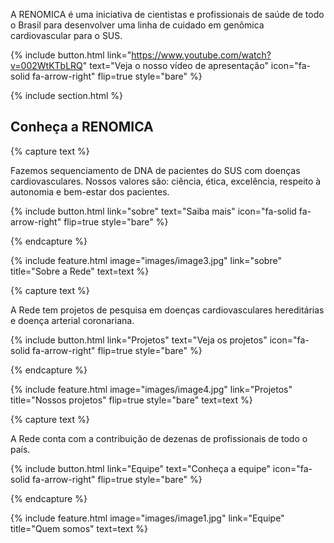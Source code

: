 ---
---

A RENOMICA é uma iniciativa de cientistas e profissionais de saúde de todo o Brasil para desenvolver uma linha de cuidado em genômica cardiovascular para o SUS.

{%
  include button.html
  link="https://www.youtube.com/watch?v=002WtKTbLRQ"
  text="Veja o nosso vídeo de apresentação"
  icon="fa-solid fa-arrow-right"
  flip=true
  style="bare"
%}

{% include section.html %}

## Conheça a RENOMICA

{% capture text %}

Fazemos sequenciamento de DNA de pacientes do SUS com doenças cardiovasculares. Nossos valores são: ciência, ética, excelência, respeito à autonomia e bem-estar dos pacientes.

{%
  include button.html
  link="sobre"
  text="Saiba mais"
  icon="fa-solid fa-arrow-right"
  flip=true
  style="bare"
%}

{% endcapture %}

{%
  include feature.html
  image="images/image3.jpg"
  link="sobre"
  title="Sobre a Rede"
  text=text
%}

{% capture text %}

A Rede tem projetos de pesquisa em doenças cardiovasculares hereditárias e doença arterial coronariana.

{%
  include button.html
  link="Projetos"
  text="Veja os projetos"
  icon="fa-solid fa-arrow-right"
  flip=true
  style="bare"
%}

{% endcapture %}

{%
  include feature.html
  image="images/image4.jpg"
  link="Projetos"
  title="Nossos projetos"
  flip=true
  style="bare"
  text=text
%}

{% capture text %}

A Rede conta com a contribuição de dezenas de profissionais de todo o país.

{%
  include button.html
  link="Equipe"
  text="Conheça a equipe"
  icon="fa-solid fa-arrow-right"
  flip=true
  style="bare"
%}

{% endcapture %}

{%
  include feature.html
  image="images/image1.jpg"
  link="Equipe"
  title="Quem somos"
  text=text
%}
